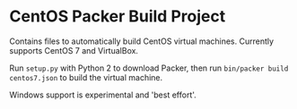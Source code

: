 # CentOS Packer Build Project

Contains files to automatically build CentOS virtual machines. Currently supports CentOS 7 and VirtualBox.

Run `setup.py` with Python 2 to download Packer, then run `bin/packer build centos7.json` to build the virtual machine.

Windows support is experimental and 'best effort'.
